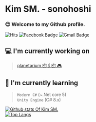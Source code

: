 # Kim SM. - sonohoshi

### 😌 Welcome to my Github profile.
[![Hits](https://hits.seeyoufarm.com/api/count/incr/badge.svg?url=https%3A%2F%2Fgithub.com%2Fsonohoshi)](https://github.com/sonohoshi)
[![Facebook Badge](https://img.shields.io/badge/-Facebook-1877f2?style=flat-square&logo=facebook&logoColor=white&link=https://www.facebook.com/profile.php?id=100007513905040/)](https://www.facebook.com/profile.php?id=100007513905040)
[![Gmail Badge](https://img.shields.io/badge/-Gmail-d14836?style=flat-square&logo=Gmail&logoColor=white&link=mailto:dev.sonohoshi@gmail.com)](mailto:dev.sonohoshi@gmail.com)  

## 💻 I'm currently working on

> [planetarium 📦🖇📦 🎮](https://github.com/planetarium)


## 📃 I'm currently learning
> `Modern C#` (~.Net core 5)  
> `Unity Engine` (C# 8.x)  

[![Github stats Of Kim SM.](https://github-readme-stats.vercel.app/api?username=sonohoshi&count_private=true&theme=synthwave)](https://github.com/anuraghazra/github-readme-stats)  
[![Top Langs](https://github-readme-stats.vercel.app/api/top-langs/?username=sonohoshi&layout=compact&hide=SCSS,Objective-C)](https://github.com/anuraghazra/github-readme-stats)

